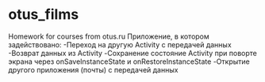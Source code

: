 # otus_films
Homework for courses from otus.ru
Приложение, в котором задействовано:
-Переход на другую Activity с передачей данных
-Возврат данных из Activity
-Сохранение состояние Activity при поворте экрана через onSaveInstanceState и onRestoreInstanceState
-Открытие другого приложения (почты) с передачей данных 